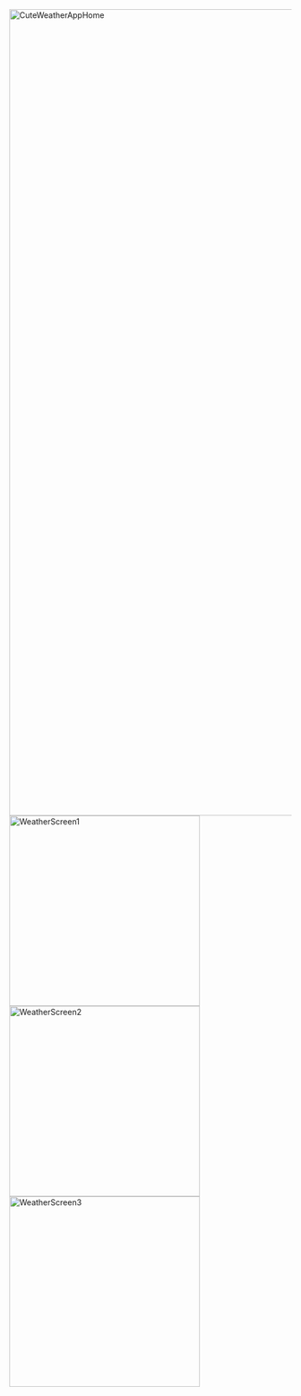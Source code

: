 <img width="1440" alt="CuteWeatherAppHome" src="https://github.com/user-attachments/assets/c1ba16b0-509d-43da-a61c-322eddd1f781">
<img width="340" alt="WeatherScreen1" src="https://github.com/user-attachments/assets/41292f54-41e2-4b3f-aaca-35aa1dc31ac4">
<img width="340" alt="WeatherScreen2" src="https://github.com/user-attachments/assets/c79571a8-69b1-49fa-a098-067fd1507c29">
<img width="340" alt="WeatherScreen3" src="https://github.com/user-attachments/assets/4a5e879a-bdee-4815-9f9f-0aa06f83221e">
